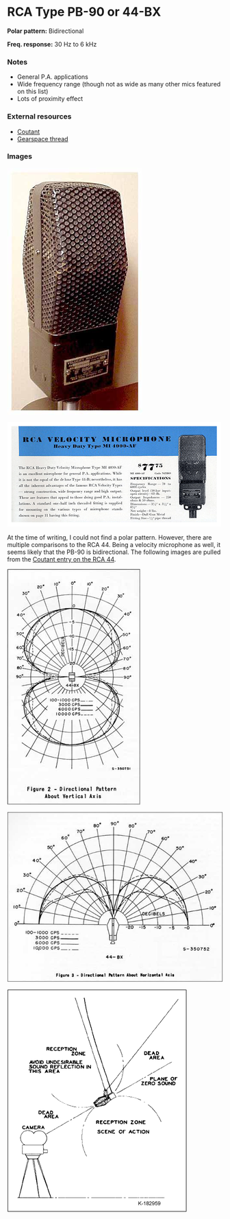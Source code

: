 # RCA Type PB-90 or 44-BX

**Polar pattern:** Bidirectional

**Freq. response:** 30 Hz to 6 kHz

### Notes
- General P.A. applications
- Wide frequency range (though not as wide as many other mics featured on this list)
- Lots of proximity effect

### External resources
- [Coutant](https://www.coutant.org/pb90/index.html)
- [Gearspace thread](https://gearspace.com/board/so-much-gear-so-little-time/1223436-1932-rca-pb-90-test.html)

### Images
![](../images/rcapb901.jpg)

![](../images/pb90ad.png)

At the time of writing, I could not find a polar pattern. However, there are multiple comparisons to the RCA 44. Being a velocity microphone as well, it seems likely that the PB-90 is bidirectional. The following images are pulled from the [Coutant entry on the RCA 44](https://coutant.org/rca44bx/).

![](../images/rca%20type%2044.jpg)

![](../images/rca%2044bx.jpg)

![](../images/rca%2044%20location%20example.png)